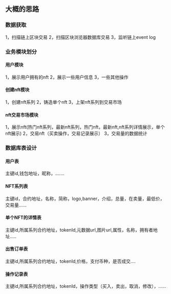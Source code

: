 
## 大概的思路

### 数据获取
1，扫描链上区块交易
2，扫描区块浏览器数据库交易
3，监听链上event log



### 业务模块划分
#### 用户模块
1，展示用户拥有的nft
2，展示一些用户信息
3，一些其他操作
#### 创建nft模块
1，创建nft系列
2，铸造单个nft
3，上架nft系列到交易市场
#### nft交易市场模块
1，展示nft(热门nft系列，最新nft系列，热门nft，最新nft,nft系列详情展示，单个nft展示)
2，交易nft（买卖操作，交易记录展示）
3，交易量的数据统计


### 数据库表设计

#### 用户表
主键id,钱包地址，昵称，.......

#### NFT系列表
主键id，合约地址，名称，简称，logo,banner，介绍，总量，在卖量，最低价，交易量......

#### 单个NFT的详情表
主键id,所属系列合约地址，tokenId,元数据url,图片url,属性，名称，拥有者地址.....

#### 出售订单表
主键id,所属系列合约地址，tokenId,价格，支付币种，是否成交....

#### 操作记录表
主键id,所属系列合约地址，tokenId，操作类型（买入，卖出，取消，修改），......



